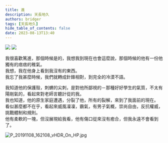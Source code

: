 ```yaml
---
title: 進
description: 天長地久
authors: bridger
tags: [天長地久]
hide_table_of_contents: false
date: 2023-08-13T13:40
---
```



![](https://e.brid.pw/i/2023/08/13/m64k12-2.webp)
![](https://e.brid.pw/i/2023/08/13/m62z13-2.webp)
<!-- truncate -->

我很喜歡篤進，那個時候是的，我想我到現在也會這麼說，那個時候的他有一份他獨有的痞痞的稚氣。  
我想，我在他身上看到我沒有的東西。  
我忘了我甚麼時候，我們就轉成針鋒相對，到完全的冷漠不語。  

我知道他的保護殼，刺蝟的尖刺，是對他所鄙視的－那種好好學生的氣質，不太有陽剛氣的，看起來對老師言聽計從的我。  
我也知道，他的原生家庭遭遇，分裂了他，所有的裂解，來到了我面前的現在。  
看似甚麼都不在乎，看起來威風凜凜，霸氣，有男子氣概，崇尚自由，反抗權威，挑戰體制和規則。  
他有柔軟的一塊，但沒展現給我看，他有傷口從來沒有癒合，但我永遠不會看到了。  

![P_20191108_162108_vHDR_On_HP.jpg](https://e.brid.pw/i/2023/08/13/p3d9q5-2.webp)